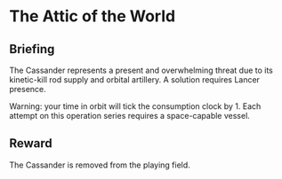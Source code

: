 # The Attic of the World
## Briefing

The Cassander represents a present and overwhelming threat due to its kinetic-kill rod supply and orbital artillery. A solution requires Lancer presence.

Warning: your time in orbit will tick the consumption clock by 1. Each attempt on this operation series requires a space-capable vessel.

## Reward
The Cassander is removed from the playing field.